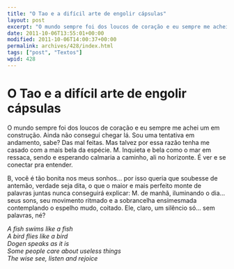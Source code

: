 ```yaml
---
title: "O Tao e a difícil arte de engolir cápsulas"
layout: post
excerpt: "O mundo sempre foi dos loucos de coração e eu sempre me achei um em construção. Ainda não consegui chegar lá. Sou uma tentativa em andamento, sabe? Das mal feitas. Mas talvez por essa razão tenha me casado com a mais bela da espécie. M. Inquieta e bela como o mar em ressaca, sendo e […]"
date: 2011-10-06T13:55:01+00:00
modified: 2011-10-06T14:00:37+00:00
permalink: archives/428/index.html
tags: ["post", "Textos"]
wpid: 428
---
```


# O Tao e a difícil arte de engolir cápsulas

O mundo sempre foi dos loucos de coração e eu sempre me achei um em construção. Ainda não consegui chegar lá. Sou uma tentativa em andamento, sabe? Das mal feitas. Mas talvez por essa razão tenha me casado com a mais bela da espécie. M. Inquieta e bela como o mar em ressaca, sendo e esperando calmaria a caminho, ali no horizonte. É ver e se conectar pra entender.

B, você é tão bonita nos meus sonhos… por isso queria que soubesse de antemão, verdade seja dita, o que o maior e mais perfeito monte de palavras juntas nunca conseguirá explicar: M. de manhã, iluminando o dia… seus sons, seu movimento ritmado e a sobrancelha ensimesmada contemplando o espelho mudo, coitado. Ele, claro, um silêncio só… sem palavras, né?

*A fish swims like a fish  
A bird flies like a bird  
Dogen speaks as it is  
Some people care about useless things  
The wise see, listen and rejoice*